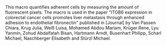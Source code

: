 This macro quantifies adherent cells by measuring the amount of fluorescent pixels. The macro is used in the paper "ITGB6 expression in colorectal cancer cells promotes liver metastasis through enhanced adhesion to endothelial fibronectin" published in [Journal] by Van Passen Chiara, Krug Julia, Weiß Luisa, Mohamed Abdou Mariam, Krüger Rene, Lyu Yanmin, Zohud Abdalfatah Bisan, Hartmann Arndt, Busenhart Philipp, Scharl Michael, Naschberger Elisabeth and Stürzl Michael. 
